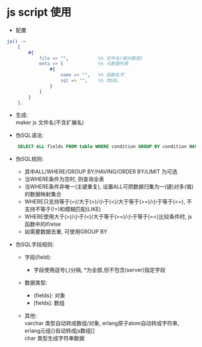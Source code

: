 # js script 使用

* 配置  
```erl
js() ->
    [
        #{  
            file => "",           %% 文件名(相对路径)
            meta => [             %% 元数据列表
                #{
                    name => "",   %% 函数名字
                    sql => "",    %% 伪SQL
                }
            ]
        }
    ].
```

* 生成:  
    maker js 文件名(不含扩展名)  

* 伪SQL语法:  

```sql
    SELECT ALL fields FROM table WHERE condition GROUP BY condition HAVING condition ORDER BY condition LIMIT number
```

* 伪SQL规则:  
    - 其中ALL/WHERE/GROUP BY/HAVING/ORDER BY/LIMIT 为可选  
    - 当WHERE条件为空时, 则查询全表  
    - 当WHERE条件非唯一(主键重复), 设置ALL可把数据归集为一(键)对多(值)的数据映射集合  
    - WHERE只支持等于(=)/大于(>)/小于(<)/大于等于(>=)/小于等于(<=), 不支持不等于(!=)和模糊匹配(LIKE)  
    - WHERE使用大于(>)/小于(<)/大于等于(>=)/小于等于(=<)比较条件时, js函数中的if/else  
    - 如需要数据去重, 可使用GROUP BY  

* 伪SQL字段规则:  
    - 字段(field):  
        - 字段使用逗号(,)分隔, *为全部,但不包含(server)指定字段  
    - 数据类型:  
        - {fields}: 对象  
        - \[fields\]: 数组  

    - 其他:  
        varchar 类型自动转成数组/对象, erlang原子atom自动转成字符串, erlang元组{}自动转成js数组[]  
        char 类型生成字符串数据  
